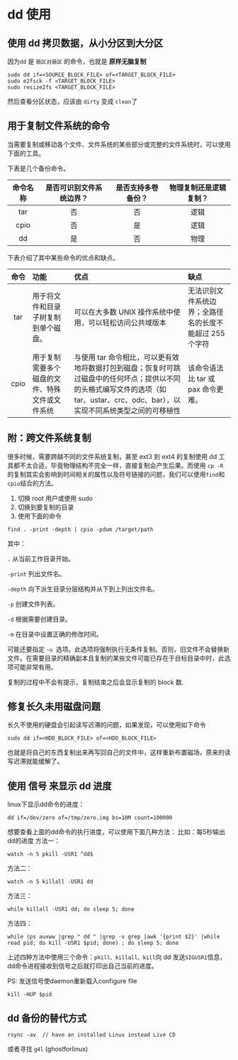 # dd 使用

## 使用 dd 拷贝数据，从小分区到大分区
因为`dd` 是 `扇区对扇区` 的命令，也就是 **原样无脑复制**

    sudo dd if=<SOURCE_BLOCK_FILE> of=<TARGET_BLOCK_FILE> 
    sudo e2fsck -f <TARGET_BLOCK_FILE>  
    sudo resize2fs <TARGET_BLOCK_FILE>

然后查看分区状态，应该由 `dirty` 变成 `clean`了 

## 用于复制文件系统的命令

当需要复制或移动各个文件、文件系统的某些部分或完整的文件系统时，可以使用下面的工具。

下表是几个备份命令。

|命令名称|是否可识别文件系统边界？|是否支持多卷备份？|物理复制还是逻辑复制？|
|:------:|:-----:|:-------:|:-----:|
|tar|否|否|逻辑|
|cpio|否|是 |逻辑|
|dd|是|否|物理|

下表介绍了其中某些命令的优点和缺点。

|命令|功能|优点|缺点|
|:------:|:-----|:-------|:-----|
|tar|用于将文件和目录子树复制到单个磁盘。|可以在大多数 UNIX 操作系统中使用，可以轻松访问公共域版本|无法识别文件系统边界；全路径名的长度不能超过 255 个字符|
|cpio|用于复制需要多个磁盘的文件、特殊文件或文件系统|与使用 tar 命令相比，可以更有效地将数据打包到磁盘；恢复时可跳过磁盘中的任何坏点；提供以不同的头格式编写文件的选项（如 tar、ustar、crc、odc、bar），以实现不同系统类型之间的可移植性|该命令语法比 tar 或 pax 命令更难。|


## 附：跨文件系统复制

很多时候，需要跨越不同的文件系统复制，甚至 ext3 到 ext4 的复制使用 dd 工具都不太合适，毕竟物理结构不完全一样，直接复制会产生后果。而使用 `cp -R` 的复制其实会影响到时间相关的属性以及符号链接的问题，我们可以使用`find`和`cpio`结合的方法。

1. 切换 root 用户或使用 sudo
2. 切换到要复制的目录
3. 使用下面的命令

```
find . -print -depth | cpio -pdum /target/path
```
其中：

`.`    从当前工作目录开始。

`-print`    列出文件名。

`-depth`    向下派生目录分层结构并从下到上列出文件名。

`-p`    创建文件列表。

`-d`    根据需要创建目录。

`-m`    在目录中设置正确的修改时间。

可能还要指定 `-u `选项。此选项将强制执行无条件复制。否则，旧文件不会替换新文件。在需要目录的精确副本且复制的某些文件可能已存在于目标目录中时，此选项可能非常有用。

复制的过程中不会有提示，复制结束之后会显示复制的 block 数.

## 修复长久未用磁盘问题

长久不使用的硬盘会引起读写迟滞的问题，如果发现，可以使用如下命令

    sudo dd if=<HDD_BLOCK_FILE> of=<HDD_BLOCK_FILE>

也就是将自己的东西复制出来再写回自己的文件中，这样重新布置磁场，原来的读写迟滞就能缓解了。

## 使用 信号 来显示 dd 进度

linux下显示dd命令的进度：

    dd if=/dev/zero of=/tmp/zero.img bs=10M count=100000

想要查看上面的dd命令的执行进度，可以使用下面几种方法：
比如：每5秒输出dd的进度
方法一：

    watch -n 5 pkill -USR1 ^dd$

方法二：

    watch -n 5 killall -USR1 dd

方法三：

    while killall -USR1 dd; do sleep 5; done

方法四：

    while (ps auxww |grep " dd " |grep -v grep |awk '{print $2}' |while read pid; do kill -USR1 $pid; done) ; do sleep 5; done

上述四种方法中使用三个命令：`pkill、killall、kill`向 dd 发送`SIGUSR1`信息，dd命令进程接收到信号之后就打印出自己当前的进度。

PS:   发送信号使daemon重新载入configure file

    kill -HUP $pid

## dd 备份的替代方式

    rsync -av  // have an installed Linux instead Live CD

或者寻找 `g4l`  (ghostforlinux) 